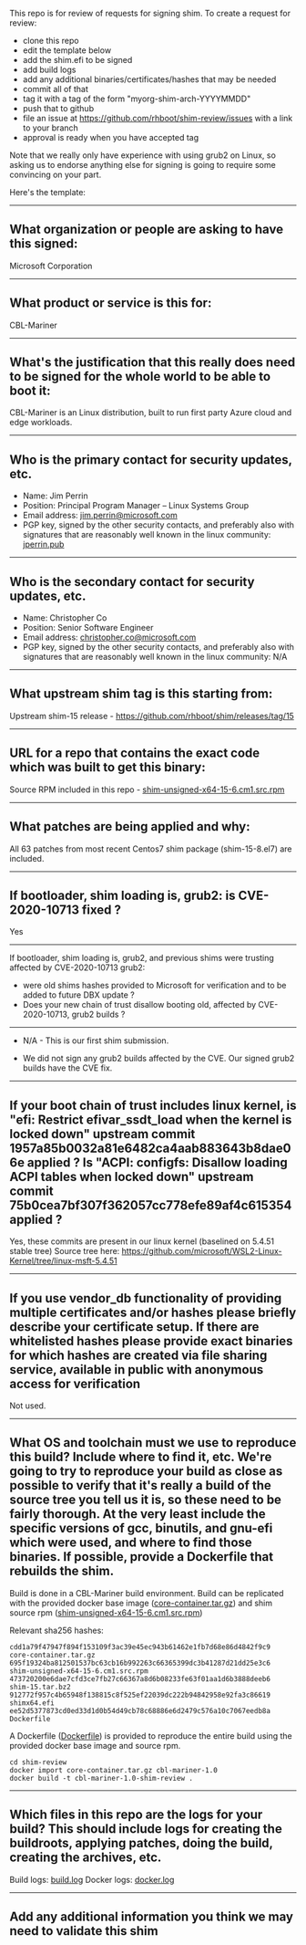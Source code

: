 This repo is for review of requests for signing shim.  To create a request for review:

- clone this repo
- edit the template below
- add the shim.efi to be signed
- add build logs
- add any additional binaries/certificates/hashes that may be needed
- commit all of that
- tag it with a tag of the form "myorg-shim-arch-YYYYMMDD"
- push that to github
- file an issue at https://github.com/rhboot/shim-review/issues with a link to your branch
- approval is ready when you have accepted tag

Note that we really only have experience with using grub2 on Linux, so asking
us to endorse anything else for signing is going to require some convincing on
your part.

Here's the template:

-------------------------------------------------------------------------------
What organization or people are asking to have this signed:
-------------------------------------------------------------------------------
Microsoft Corporation

-------------------------------------------------------------------------------
What product or service is this for:
-------------------------------------------------------------------------------
CBL-Mariner

-------------------------------------------------------------------------------
What's the justification that this really does need to be signed for the whole world to be able to boot it:
-------------------------------------------------------------------------------
CBL-Mariner is an Linux distribution, built to run first party Azure cloud and edge workloads.

-------------------------------------------------------------------------------
Who is the primary contact for security updates, etc.
-------------------------------------------------------------------------------

- Name: Jim Perrin
- Position: Principal Program Manager – Linux Systems Group
- Email address: jim.perrin@microsoft.com
- PGP key, signed by the other security contacts, and preferably also with signatures that are reasonably well known in the linux community: [jperrin.pub](jperrin.pub)

-------------------------------------------------------------------------------
Who is the secondary contact for security updates, etc.
-------------------------------------------------------------------------------

- Name: Christopher Co
- Position: Senior Software Engineer
- Email address: christopher.co@microsoft.com
- PGP key, signed by the other security contacts, and preferably also with signatures that are reasonably well known in the linux community: N/A

-------------------------------------------------------------------------------
What upstream shim tag is this starting from:
-------------------------------------------------------------------------------
Upstream shim-15 release - https://github.com/rhboot/shim/releases/tag/15

-------------------------------------------------------------------------------
URL for a repo that contains the exact code which was built to get this binary:
-------------------------------------------------------------------------------
Source RPM included in this repo - [shim-unsigned-x64-15-6.cm1.src.rpm](shim-unsigned-x64-15-6.cm1.src.rpm)

-------------------------------------------------------------------------------
What patches are being applied and why:
-------------------------------------------------------------------------------
All 63 patches from most recent Centos7 shim package (shim-15-8.el7) are included.

-------------------------------------------------------------------------------
If bootloader, shim loading is, grub2: is CVE-2020-10713 fixed ?
-------------------------------------------------------------------------------
Yes

-------------------------------------------------------------------------------
If bootloader, shim loading is, grub2, and previous shims were trusting affected
by CVE-2020-10713 grub2:
* were old shims hashes provided to Microsoft for verification
  and to be added to future DBX update ?
* Does your new chain of trust disallow booting old, affected by CVE-2020-10713,
  grub2 builds ?
-------------------------------------------------------------------------------

* N/A - This is our first shim submission.

* We did not sign any grub2 builds affected by the CVE. Our signed grub2 builds have the CVE fix.

-------------------------------------------------------------------------------
If your boot chain of trust includes linux kernel, is
"efi: Restrict efivar_ssdt_load when the kernel is locked down"
upstream commit 1957a85b0032a81e6482ca4aab883643b8dae06e applied ?
Is "ACPI: configfs: Disallow loading ACPI tables when locked down"
upstream commit 75b0cea7bf307f362057cc778efe89af4c615354 applied ?
-------------------------------------------------------------------------------
Yes, these commits are present in our linux kernel (baselined on 5.4.51 stable tree)
Source tree here: https://github.com/microsoft/WSL2-Linux-Kernel/tree/linux-msft-5.4.51

-------------------------------------------------------------------------------
If you use vendor_db functionality of providing multiple certificates and/or
hashes please briefly describe your certificate setup. If there are whitelisted hashes
please provide exact binaries for which hashes are created via file sharing service,
available in public with anonymous access for verification
-------------------------------------------------------------------------------
Not used.

-------------------------------------------------------------------------------
What OS and toolchain must we use to reproduce this build?  Include where to find it, etc.  We're going to try to reproduce your build as close as possible to verify that it's really a build of the source tree you tell us it is, so these need to be fairly thorough. At the very least include the specific versions of gcc, binutils, and gnu-efi which were used, and where to find those binaries.
If possible, provide a Dockerfile that rebuilds the shim.
-------------------------------------------------------------------------------
Build is done in a CBL-Mariner build environment. Build can be replicated with
the provided docker base image ([core-container.tar.gz](core-container.tar.gz))
and shim source rpm ([shim-unsigned-x64-15-6.cm1.src.rpm](shim-unsigned-x64-15-6.cm1.src.rpm))

Relevant sha256 hashes:
```
cdd1a79f47947f894f153109f3ac39e45ec943b61462e1fb7d68e86d4842f9c9  core-container.tar.gz
695f19324ba812501537bc63cb16b992263c66365399dc3b41287d21dd25e3c6  shim-unsigned-x64-15-6.cm1.src.rpm
473720200e6dae7cfd3ce7fb27c66367a8d6b08233fe63f01aa1d6b3888deeb6  shim-15.tar.bz2
912772f957c4b65948f138815c8f525ef22039dc222b94842958e92fa3c86619  shimx64.efi
ee52d5377873cd0ed33d1d0b54d49cb78c68886e6d2479c576a10c7067eedb8a  Dockerfile
```

A Dockerfile ([Dockerfile](Dockerfile)) is provided to reproduce the entire build
using the provided docker base image and source rpm.
```
cd shim-review
docker import core-container.tar.gz cbl-mariner-1.0
docker build -t cbl-mariner-1.0-shim-review .
```

-------------------------------------------------------------------------------
Which files in this repo are the logs for your build?   This should include logs for creating the buildroots, applying patches, doing the build, creating the archives, etc.
-------------------------------------------------------------------------------
Build logs: [build.log](build.log)
Docker logs: [docker.log](docker.log)

-------------------------------------------------------------------------------
Add any additional information you think we may need to validate this shim
-------------------------------------------------------------------------------
